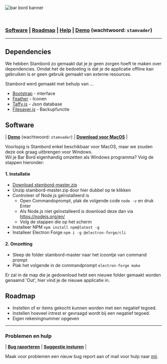 ![bar bord banner](https://raw.githubusercontent.com/lennertderyck/stam-bord/master/branding/BANNER_BARBORD_SMALL_Tekengebied%201%20kopie%202.png)

<br>

### [Software](#software) | [Roadmap](#roadmap) | [Help](#problemen-en-hulp) | [Demo](https://bar-bord.haegepoorters.be/src/) (wachtwoord: ```stamvader```)

---

## Dependencies
We hebben Stambord zo gemaakt dat je je geen zorgen hoeft te maken over dependencies. Omdat het de bedoeling is dat je de applicatie offline kan gebruiken is er geen gebruik gemaakt van externe resources.

Stambord werd gemaakt met behulp van ...
- [Bootstrap](https://getbootstrap.com/) - interface
- [Feather](https://feathericons.com/) - Iconen
- [Taffy.js](http://taffydb.com/) - Json database
- [Filesaver.js](https://github.com/eligrey/FileSaver.js/) - Backupfunctie

## Software
| **[Demo](https://bar-bord.haegepoorters.be/src/)** (wachtwoord: ```stamvader```) | **[Download voor MacOS](https://github.com/lennertderyck/stambord/releases)** |

Voorlopig is Stambord enkel beschikbaar voor MacOS, maar we zouden deze ook graag uitbrengen voor Windows.<br>
Wil je Bar Bord eigenhandig omzetten als Windows programma? Volg de stappen hieronder:

#### 1. Installatie
- [Download stambord-master.zip](https://github.com/lennertderyck/stambord/archive/master.zip)
- Unzip stambord-master.zip door hier dubbel op te klikken
- Controleer of Node.js geïnstalleerd is
  - Open Commandoprompt, plak de volgende code ```node -v``` en druk Enter
  - Als Node.js niet geïnstalleerd is download deze dan via https://nodejs.org/en/
  - Volg de stappen die op het scherm 
- Installeer NPM ```npm install npm@latest -g```
- Installeer Electron Forge ```npm i -g @electron-forge/cli```

#### 2. Omzetting
- Sleep de folder stambord-master naar het icoontje van command prompt
- Plak het volgende in de commandprompt ```electron-forge make```

Er zal in de map die je gedownload hebt een nieuwe folder gemaakt worden genaamd 'Out', hier vind je de nieuwe applicatie in.

## Roadmap
- Instellen of er items gekocht kunnen worden met een negatief tegoed.
- Instellen hoeveel intrest er gevraagd wordt bij een negatief tegoed.
- Eigen rekeningnummer opgeven

---

### Problemen en hulp
| **[Bug raporteren](https://github.com/lennertderyck/stambord/issues/new?assignees=&labels=bug&template=bug_report.md&title=)** | **[Suggestie insturen](https://github.com/lennertderyck/stambord/issues/new?assignees=&labels=enhancement&template=feature_request.md&title=)** |

Maak voor problemen een nieuw bug report aan of mail voor hulp naar [mij](mailto:hello@lennertderyck.be?subject=Stambord).
